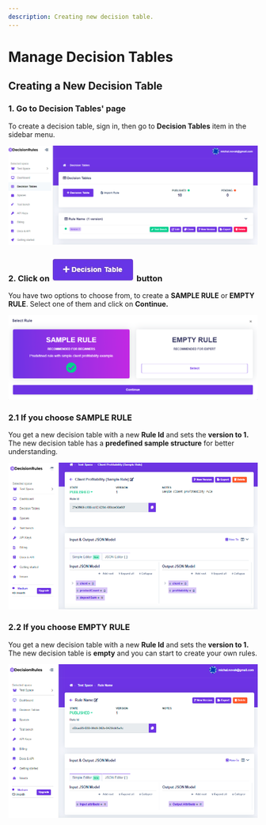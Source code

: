 ```yaml
---
description: Creating new decision table.
---
```


# Manage Decision Tables

## Creating a New Decision Table

### 1. Go to Decision Tables' page

To create a decision table, sign in, then go to **Decision Tables** item in the sidebar menu.

![](<../.gitbook/assets/image (67).png>)

### **2.** Click on ![](<../.gitbook/assets/screenshoteasy (2) (1).png>) button

You have two options to choose from, to create a **SAMPLE RULE** or **EMPTY RULE**. Select one of them and click on **Continue.**

![](<../.gitbook/assets/image (21).png>)

### 2.1 If you choose SAMPLE RULE

You get a new decision table with a new **Rule Id** and sets the **version to 1.** The new decision table has a **predefined sample structure** for better understanding.

![](<../.gitbook/assets/image (69).png>)

### 2.2 If you choose EMPTY RULE

You get a new decision table with a new **Rule Id** and sets the **version to 1.** The new decision table is **empty** and you can start to create your own rules.

![](<../.gitbook/assets/image (70).png>)
